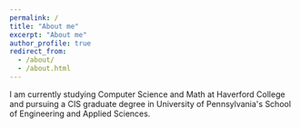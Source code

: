 ```yaml
---
permalink: /
title: "About me"
excerpt: "About me"
author_profile: true
redirect_from: 
  - /about/
  - /about.html
---
```


I am currently studying Computer Science and Math at Haverford College and pursuing a CIS graduate degree in University of Pennsylvania's School of Engineering and Applied Sciences.   
